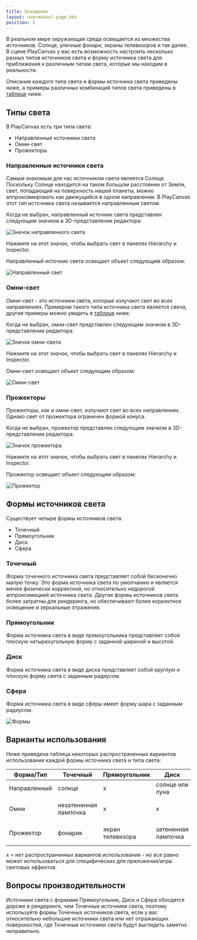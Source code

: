 ```yaml
---
title: Освещение
layout: usermanual-page.hbs
position: 1
---
```


В реальном мире окружающая среда освещается из множества источников. Солнце, уличные фонари, экраны телевизоров и так далее. В сцене PlayCanvas у вас есть возможность настроить несколько разных типов источников света и форму источника света для приближения к различным типам света, которые мы находим в реальности.

Описания каждого типа света и формы источника света приведены ниже, а примеры различных комбинаций типов света приведены в [таблице](#use-cases) ниже.

## Типы света

В PlayCanvas есть три типа света:

* Направленные источники света
* Омни-свет
* Прожекторы

### Направленные источники света

Самым знакомым для нас источником света является Солнце. Поскольку Солнце находится на таком большом расстоянии от Земли, свет, попадающий на поверхность нашей планеты, можно аппроксимировать как движущийся в одном направлении. В PlayCanvas этот тип источника света называется направленным светом.

Когда не выбран, направленный источник света представлен следующим значком в 3D-представлении редактора:

![Значок направленного света][1]

Нажмите на этот значок, чтобы выбрать свет в панелях Hierarchy и Inspector.

Направленный источник света освещает объект следующим образом:

![Направленный свет][2]

### Омни-свет

Омни-свет - это источники света, которые излучают свет во всех направлениях. Примером такого типа источника света является свеча, другие примеры можно увидеть в [таблице](#use-cases) ниже.

Когда не выбран, омни-свет представлен следующим значком в 3D-представлении редактора:

![Значок омни-света][3]

Нажмите на этот значок, чтобы выбрать свет в панелях Hierarchy и Inspector.

Омни-свет освещает объект следующим образом:

![Омни-свет][4]

### Прожекторы

Прожекторы, как и омни-свет, излучают свет во всех направлениях. Однако свет от прожектора ограничен формой конуса.

Когда не выбран, прожектор представлен следующим значком в 3D-представлении редактора:

![Значок прожектора][5]

Нажмите на этот значок, чтобы выбрать свет в панелях Hierarchy и Inspector.

Прожектор освещает объект следующим образом:

![Прожектор][6]

## Формы источников света

Существует четыре формы источников света:

* Точечный
* Прямоугольник
* Диск
* Сфера

### Точечный

Форма точечного источника света представляет собой бесконечно малую точку. Это форма источника света по умолчанию и является менее физически корректной, но относительно недорогой аппроксимацией источника света. Другие формы источников света более затратны для рендеринга, но обеспечивают более корректное освещение и зеркальные отражения.

### Прямоугольник

Форма источника света в виде прямоугольника представляет собой плоскую четырехугольную форму с заданной шириной и высотой.

### Диск

Форма источника света в виде диска представляет собой круглую и плоскую форму света с заданным радиусом.

### Сфера

Форма источника света в виде сферы имеет форму шара с заданным радиусом.

![Формы][7]

## Варианты использования

Ниже приведена таблица некоторых распространенных вариантов использования каждой формы источника света и типа света:

| Форма/Тип     | Точечный      | Прямоугольник           | Диск                  | Сфера              |
| ------------- |---------------| ------------------------| ----------------------| --------------------|
| Направленный  | солнце        | x                       | солнце или луна       | солнце или луна     |
| Омни          | незатененная лампочка | x                       | x                     | незатененная круглая лампочка |
| Прожектор     | фонарик       | экран телевизора        | затененная лампочка   | затененная круглая лампочка   |

x = нет распространенных вариантов использования - но все равно может использоваться для специфических для приложения/игры световых эффектов.

## Вопросы производительности

Источники света с формами Прямоугольник, Диск и Сфера обходятся дороже в рендеринге, чем Точечные источники света, поэтому используйте формы Точечных источников света, если у вас относительно небольшие источники света или нет отражающих поверхностей, где Точечные источники света будут выглядеть заметно неправильно.

[1]: /images/user-manual/graphics/lighting/lights/directional_icon.jpg
[2]: /images/user-manual/graphics/lighting/lights/directional.jpg
[3]: /images/user-manual/graphics/lighting/lights/point_icon.jpg
[4]: /images/user-manual/graphics/lighting/lights/point.jpg
[5]: /images/user-manual/graphics/lighting/lights/spot_icon.jpg
[6]: /images/user-manual/graphics/lighting/lights/spot.jpg
[7]: /images/user-manual/graphics/lighting/lights/shapes.jpg
[6]: /images/user-manual/graphics/lighting/lights/spot.jpg
[7]: /images/user-manual/graphics/lighting/lights/shapes.jpg
